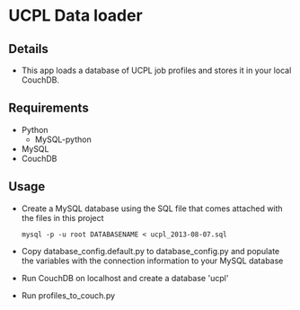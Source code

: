 # UCPL Data loader

## Details

* This app loads a database of UCPL job profiles and stores it in your local CouchDB.

## Requirements
* Python
	* MySQL-python
* MySQL
* CouchDB
	
## Usage
* Create a MySQL database using the SQL file that comes attached with the files in this project

	`mysql -p -u root DATABASENAME < ucpl_2013-08-07.sql`
	
* Copy database_config.default.py to database_config.py and populate the variables with the connection information to your MySQL database

* Run CouchDB on localhost and create a database 'ucpl'

* Run profiles_to_couch.py 